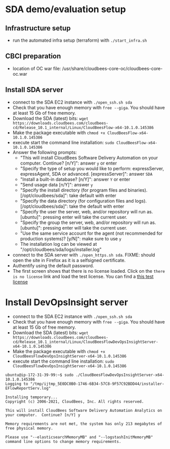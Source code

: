 # SDA demo/evaluation setup

## Infrastructure setup
* run the automated infra setup (terraform) with `./start_infra.sh`


## CBCI preparation
* location of OC war file: /usr/share/cloudbees-core-oc/cloudbees-core-oc.war

## Install SDA server
* connect to the SDA EC2 instance with `./open_ssh.sh sda`
* Check that you have enough memory with `free --giga`. You should have at least 15 Gb of free memory.
* Download the SDA (latest) bits: `wget https://downloads.cloudbees.com/cloudbees-cd/Release_10.1_internal/Linux/CloudBeesFlow-x64-10.1.0.145386`
* Make the package executable with `chmod +x CloudBeesFlow-x64-10.1.0.145386`
* execute start the command line installation: `sudo CloudBeesFlow-x64-10.1.0.145386`
* Answer the following prompts:
   * "This will install CloudBees Software Delivery Automation on your computer.  Continue? [n/Y]": answer `y` or enter
   * "Specify the type of setup you would like to perform: expressServer, expressAgent, SDA or advanced. [expressServer]": answer `SDA`
   * "Install a built-in database? [n/Y]": answer `Y` or enter
   * "Send usage data [n/Y]": answer `y`
   * "Specify the install directory (for program files and binaries). [/opt/cloudbees/sda]": take default with enter
   * "Specify the data directory (for configuration files and logs). [/opt/cloudbees/sda]": take the default with enter
   * "Specify the user the server, web, and/or repository will run as. [ubuntu]": pressing enter will take the current user.
   * "Specify the group the server, web, and/or repository will run as. [ubuntu]": pressing enter will take the current user.
   * "Use the same service account for the agent (not recommended for production systems)? [y/N]": make sure to use `y`
   * The installation log can be viewed at "/opt/cloudbees/sda/logs/installer.log"
* connect to the SDA server with `./open_https.sh sda`. FIXME: should open the site in Firefox as it is a selfsigned  certificate.
* Authentify using the default password.
* The first screen shows that there is no license loaded. Click on the `there is no license` link and load the test license. You can find a [this test license](https://github.com/electric-cloud/nimbus-licenses/blob/b572e28d79a6def8b4cdcdbb5d4d283ecc49fe4a/CloudBees_Inc-SDA-20201214-standard.xml)


# Install DevOpsInsight server

* connect to the SDA EC2 instance with `./open_ssh.sh sda`
* Check that you have enough memory with `free --giga`. You should have at least 15 Gb of free memory.
* Download the SDA (latest) bits: `wget https://downloads.cloudbees.com/cloudbees-cd/Release_10.1_internal/Linux/CloudBeesFlowDevOpsInsightServer-x64-10.1.0.145386`
* Make the package executable with `chmod +x CloudBeesFlowDevOpsInsightServer-x64-10.1.0.145386`
* execute start the command line installation: `sudo CloudBeesFlowDevOpsInsightServer-x64-10.1.0.145386`

````
ubuntu@ip-172-31-39-99:~$ sudo ./CloudBeesFlowDevOpsInsightServer-x64-10.1.0.145386
Logging to "/tmp/ijtmp_5E0DC0B0-1746-6B34-57C8-9F57C92BDD44/installer-EFlowReportServ.log"

Installing temporary...
Copyright (c) 2006-2021, CloudBees, Inc. All rights reserved.

This will install CloudBees Software Delivery Automation Analytics on your computer.  Continue? [n/Y] y

Memory requirements are not met, the system has only 213 megabytes of free physical memory.

Please use "--elasticsearchMemoryMB" and "--logstashInitMemoryMB" command line options to change memory requirements.
````
